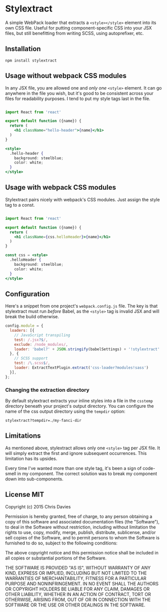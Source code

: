 # Stylextract

A simple WebPack loader that extracts a `<style></style>` element into its
own CSS file. Useful for putting component-specific CSS into your JSX files,
but still benefitting from writing SCSS, using autoprefixer, etc.

## Installation

`npm install stylextract`

## Usage without webpack CSS modules

In any JSX file, you are allowed one and *only one* `<style>` element. It can
go anywhere in the file you wish, but it's good to be consistent across your
files for readability purposes. I tend to put my style tags last in the file.

```jsx

import React from 'react'

export default function ({name}) {
  return (
    <h1 className="hello-header">{name}</h1>
  )
}

<style>
  .hello-header {
    background: steelblue;
    color: white;
  }
</style>

```

## Usage with webpack CSS modules

Stylextract pairs nicely with webpack's CSS modules. Just assign the style
tag to a const.

```jsx

import React from 'react'

export default function ({name}) {
  return (
    <h1 className={css.helloHeader}>{name}</h1>
  )
}

const css = <style>
  .helloHeader {
    background: steelblue;
    color: white;
  }
</style>

```

## Configuration

Here's a snippet from one project's `webpack.config.js` file. The key is that
stylextract must run *before* Babel, as the `<style>` tag is invalid JSX and
will break the build otherwise.

```js
config.module = {
  loaders: [{
    // JavaScript transpiling
    test: /.jsx?$/,
    exclude: /node_modules/,
    loader: 'babel?' + JSON.stringify(babelSettings) + '!stylextract'
  }, {
    // SCSS support
    test: /\.scss$/,
    loader: ExtractTextPlugin.extract('css-loader?modules!sass')
  }],
};

```

### Changing the extraction directory

By default stylextract extracts your inline styles into a file in the `csstemp`
directory beneath your project's output directory. You can configure the name
of the css output directory using the `tempdir` option:

`stylextract?tempdir=./my-fanci-dir`

## Limitations

As mentioned above, stylextract allows only one `<style>` tag per JSX file.
It will simply extract the first and ignore subsequent occurrences. This
limitation has its upsides.

Every time I've wanted more than one style tag, it's been a sign of code-smell
in my component. The correct solution was to break my component down into
sub-components.

## License MIT

Copyright (c) 2015 Chris Davies

Permission is hereby granted, free of charge, to any person
obtaining a copy of this software and associated documentation
files (the "Software"), to deal in the Software without
restriction, including without limitation the rights to use,
copy, modify, merge, publish, distribute, sublicense, and/or sell
copies of the Software, and to permit persons to whom the
Software is furnished to do so, subject to the following
conditions:

The above copyright notice and this permission notice shall be
included in all copies or substantial portions of the Software.

THE SOFTWARE IS PROVIDED "AS IS", WITHOUT WARRANTY OF ANY KIND,
EXPRESS OR IMPLIED, INCLUDING BUT NOT LIMITED TO THE WARRANTIES
OF MERCHANTABILITY, FITNESS FOR A PARTICULAR PURPOSE AND
NONINFRINGEMENT. IN NO EVENT SHALL THE AUTHORS OR COPYRIGHT
HOLDERS BE LIABLE FOR ANY CLAIM, DAMAGES OR OTHER LIABILITY,
WHETHER IN AN ACTION OF CONTRACT, TORT OR OTHERWISE, ARISING
FROM, OUT OF OR IN CONNECTION WITH THE SOFTWARE OR THE USE OR
OTHER DEALINGS IN THE SOFTWARE.
